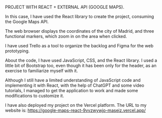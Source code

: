 PROJECT WITH REACT + EXTERNAL API (GOOGLE MAPS).

In this case, I have used the React library to create the project, consuming the Google Maps API.

The web browser displays the coordinates of the city of Madrid, and three functional markers, which zoom in on the area when clicked.

I have used Trello as a tool to organize the backlog and Figma for the web prototyping.

About the code, I have used JavaScript, CSS, and the React library. I used a little bit of Bootstrap too, even though it has been only for the header, as an exercise to familiarize myself with it.

Although I still have a limited understanding of JavaScript code and implementing it with React, with the help of ChatGPT and some video tutorials, I managed to get the application to work and made some modifications to customize it.

I have also deployed my project on the Vercel platform. The URL to my website is:
https://google-maps-react-9vvzwywjo-maseiz.vercel.app/




